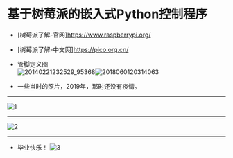 # 基于树莓派的嵌入式Python控制程序

- [树莓派了解-官网]https://www.raspberrypi.org/
- [树莓派了解-中文网]https://pico.org.cn/

- 管脚定义图  
![20140221232529_95368](https://user-images.githubusercontent.com/49359900/163514460-57cdfb28-bf7e-4db6-8bda-3214e578062c.png)![2018060120314063](https://user-images.githubusercontent.com/49359900/163514571-7a02ddf8-0b9c-4fea-81b2-68bf52520bc8.png)



- 一些当时的照片，2019年，那时还没有疫情。

-----------------------------------------------------------------------------------------------------------
![1](https://user-images.githubusercontent.com/49359900/125483284-c0212f4f-5b64-411c-a6e6-86072d641bf2.jpg)

-----------------------------------------------------------------------------------------------------------
![2](https://user-images.githubusercontent.com/49359900/125483309-19f94294-7cc1-468b-b428-4e226c4950f7.jpg)

-----------------------------------------------------------------------------------------------------------
- 毕业快乐！
![3](https://user-images.githubusercontent.com/49359900/125483333-5648c5f0-a90a-4e55-874b-c2fba1e9b907.jpg)
